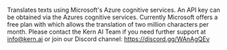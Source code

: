Translates texts using Microsoft's Azure cognitive services. An API key can be obtained via the Azures cognitive services. Currently Microsoft offers a free plan with which allows the translation of two million characters per month. Please contact the Kern AI Team if you need further support at info@kern.ai or join our Discord channel: https://discord.gg/WAnAgQEv 